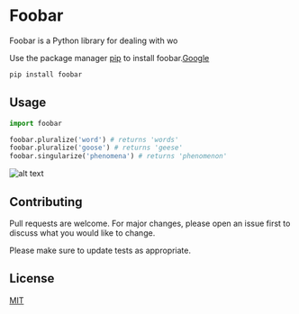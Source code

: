 # Foobar

Foobar is a Python library for dealing with wo 

Use the package manager [pip](https://pip.pypa.io/en/stable/) to install foobar.[Google](https://www.google.com)

```bash
pip install foobar
```

## Usage

```python
import foobar

foobar.pluralize('word') # returns 'words'
foobar.pluralize('goose') # returns 'geese'
foobar.singularize('phenomena') # returns 'phenomenon'
```

![alt text](https://raw.githubusercontent.com/username/projectname/branch/path/to/img.png)

## Contributing
Pull requests are welcome. For major changes, please open an issue first to discuss what you would like to change.

Please make sure to update tests as appropriate.

## License
[MIT](https://choosealicense.com/licenses/mit/)